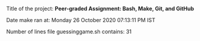 Title of the project: __Peer-graded Assignment: Bash, Make, Git, and GitHub__

Date make ran at:
Monday 26 October 2020 07:13:11 PM IST

Number of lines file guessinggame.sh contains:
31
